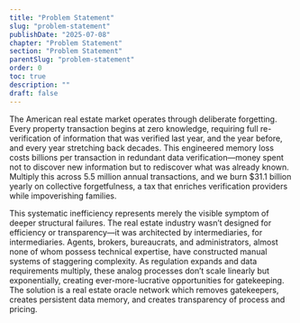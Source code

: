 ```yaml
---
title: "Problem Statement"
slug: "problem-statement"
publishDate: "2025-07-08"
chapter: "Problem Statement"
section: "Problem Statement"
parentSlug: "problem-statement"
order: 0
toc: true
description: ""
draft: false
---
```


The American real estate market operates through deliberate forgetting. Every property transaction begins at zero knowledge, requiring full re-verification of information that was verified last year, and the year before, and every year stretching back decades. This engineered memory loss costs billions per transaction in redundant data verification—money spent not to discover new information but to rediscover what was already known. Multiply this across 5.5 million annual transactions, and we burn \$31.1 billion yearly on collective forgetfulness, a tax that enriches verification providers while impoverishing families.

This systematic inefficiency represents merely the visible symptom of deeper structural failures. The real estate industry wasn’t designed for efficiency or transparency—it was architected by intermediaries, for intermediaries. Agents, brokers, bureaucrats, and administrators, almost none of whom possess technical expertise, have constructed manual systems of staggering complexity. As regulation expands and data requirements multiply, these analog processes don’t scale linearly but exponentially, creating ever-more-lucrative opportunities for gatekeeping. The solution is a real estate oracle network which removes gatekeepers, creates persistent data memory, and creates transparency of process and pricing.
